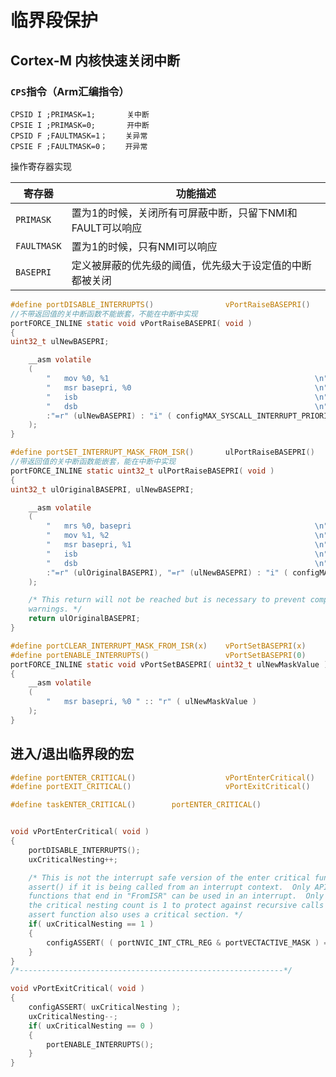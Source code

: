 # 临界段保护

## Cortex-M 内核快速关闭中断

### `CPS`指令（Arm汇编指令）

```assembly
CPSID I ;PRIMASK=1;       关中断
CPSIE I ;PRIMASK=0;       开中断
CPSID F ;FAULTMASK=1；    关异常
CPSIE F ;FAULTMASK=0；    开异常
```

操作寄存器实现

| 寄存器      | 功能描述                                                  |
| ----------- | --------------------------------------------------------- |
| `PRIMASK`   | 置为1的时候，关闭所有可屏蔽中断，只留下NMI和FAULT可以响应 |
| `FAULTMASK` | 置为1的时候，只有NMI可以响应                              |
| `BASEPRI`   | 定义被屏蔽的优先级的阈值，优先级大于设定值的中断都被关闭  |



```c
#define portDISABLE_INTERRUPTS()				vPortRaiseBASEPRI()
//不带返回值的关中断函数不能嵌套，不能在中断中实现
portFORCE_INLINE static void vPortRaiseBASEPRI( void )
{
uint32_t ulNewBASEPRI;

	__asm volatile
	(
		"	mov %0, %1												\n"	\
		"	msr basepri, %0											\n" \
		"	isb														\n" \
		"	dsb														\n" \
		:"=r" (ulNewBASEPRI) : "i" ( configMAX_SYSCALL_INTERRUPT_PRIORITY )
	);
}
```



```c
#define portSET_INTERRUPT_MASK_FROM_ISR()		ulPortRaiseBASEPRI()
//带返回值的关中断函数能嵌套，能在中断中实现
portFORCE_INLINE static uint32_t ulPortRaiseBASEPRI( void )
{
uint32_t ulOriginalBASEPRI, ulNewBASEPRI;

	__asm volatile
	(
		"	mrs %0, basepri											\n" \
		"	mov %1, %2												\n"	\
		"	msr basepri, %1											\n" \
		"	isb														\n" \
		"	dsb														\n" \
		:"=r" (ulOriginalBASEPRI), "=r" (ulNewBASEPRI) : "i" ( configMAX_SYSCALL_INTERRUPT_PRIORITY )
	);

	/* This return will not be reached but is necessary to prevent compiler
	warnings. */
	return ulOriginalBASEPRI;
}
```



```c
#define portCLEAR_INTERRUPT_MASK_FROM_ISR(x)	vPortSetBASEPRI(x)
#define portENABLE_INTERRUPTS()					vPortSetBASEPRI(0)
portFORCE_INLINE static void vPortSetBASEPRI( uint32_t ulNewMaskValue )
{
	__asm volatile
	(
		"	msr basepri, %0	" :: "r" ( ulNewMaskValue )
	);
}
```



## 进入/退出临界段的宏

```c
#define portENTER_CRITICAL()					vPortEnterCritical()
#define portEXIT_CRITICAL()						vPortExitCritical()
```

```c
#define taskENTER_CRITICAL()		portENTER_CRITICAL()
```



```c

void vPortEnterCritical( void )
{
	portDISABLE_INTERRUPTS();
	uxCriticalNesting++;

	/* This is not the interrupt safe version of the enter critical function so
	assert() if it is being called from an interrupt context.  Only API
	functions that end in "FromISR" can be used in an interrupt.  Only assert if
	the critical nesting count is 1 to protect against recursive calls if the
	assert function also uses a critical section. */
	if( uxCriticalNesting == 1 )
	{
		configASSERT( ( portNVIC_INT_CTRL_REG & portVECTACTIVE_MASK ) == 0 );
	}
}
/*-----------------------------------------------------------*/

void vPortExitCritical( void )
{
	configASSERT( uxCriticalNesting );
	uxCriticalNesting--;
	if( uxCriticalNesting == 0 )
	{
		portENABLE_INTERRUPTS();
	}
}
```

